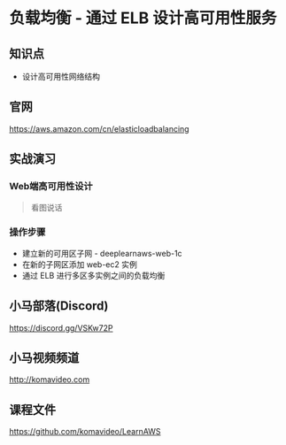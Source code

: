 负载均衡 - 通过 ELB 设计高可用性服务
================================

## 知识点

* 设计高可用性网络结构

## 官网

https://aws.amazon.com/cn/elasticloadbalancing

## 实战演习

### Web端高可用性设计

> 看图说话

### 操作步骤

+ 建立新的可用区子网 - deeplearnaws-web-1c
+ 在新的子网区添加 web-ec2 实例
+ 通过 ELB 进行多区多实例之间的负载均衡

## 小马部落(Discord)

https://discord.gg/VSKw72P

## 小马视频频道

http://komavideo.com

## 课程文件

https://github.com/komavideo/LearnAWS
